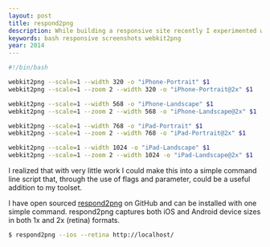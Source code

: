```yaml
---
layout: post
title: respond2png
description: While building a responsive site recently I experimented with capturing device specific screenshots using Grunt and webkit2png. To make things easy to manage in Grunt I placed all my commands into a simple bash script that accepted one parameter for the website URL.
keywords: bash responsive screenshots webkit2png
year: 2014
---
```


```bash
#!/bin/bash

webkit2png --scale=1 --width 320 -o "iPhone-Portrait" $1
webkit2png --scale=1 --zoom 2 --width 320 -o "iPhone-Portrait@2x" $1

webkit2png --scale=1 --width 568 -o "iPhone-Landscape" $1
webkit2png --scale=1 --zoom 2 --width 568 -o "iPhone-Landscape@2x" $1

webkit2png --scale=1 --width 768 -o "iPad-Portrait" $1
webkit2png --scale=1 --zoom 2 --width 768 -o "iPad-Portrait@2x" $1

webkit2png --scale=1 --width 1024 -o "iPad-Landscape" $1
webkit2png --scale=1 --zoom 2 --width 1024 -o "iPad-Landscape@2x" $1
```

I realized that with very little work I could make this into a simple command line script that, through the use of flags and parameter, could be a useful addition to my toolset.

I have open sourced [respond2png](https://github.com/neogeek/respond2png) on GitHub and can be installed with one simple command. respond2png captures both iOS and Android device sizes in both 1x and 2x (retina) formats.

```bash
$ respond2png --ios --retina http://localhost/
```